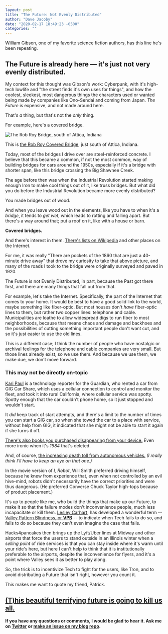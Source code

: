 ```yaml
---
layout: post
title: "The Future: Not Evenly Distributed"
author: "Dave Jacoby"
date: "2020-02-17 18:49:23 -0500"
categories: ""
---
```


William Gibson, one of my favorite science fiction authors, has this line he's been repeating.

## The Future is already here — it's just not very evenly distributed.

My context for this thought was Gibson's work: Cyberpunk, with it's high-tech lowlife and "the street finds it's own uses for things", and how the coolest, sleekest, most dangerous things the characters used or wanted being made by companies like Ono-Sendai and coming from Japan. _The Future_ is expensive, and not made around here.

That's _a_ thing, but that's not the _only_ thing.

For example, here's a covered bridge.

![The Rob Roy Bridge, south of Attica, Indiana](https://jacoby.github.io/images/robroy.jpg)

This is [the Rob Roy Covered Bridge](https://bridgehunter.com/in/fountain/rob-roy/), just south of Attica, Indiana.

Today, most of the bridges I drive over are steel-reinforced concrete. I believe that this became a common, if not the most common, way of building bridges for cars around the 1950s, especially if it's a bridge with shorter span, like this bridge crossing the Big Shawnee Creek.

The age before then was when the Industrial Revolution started making enough Iron to make cool things out of it, like truss bridges. But what did you do before the Industrial Revolution became more evenly distributed?

You made bridges out of wood.

And when you leave wood out in the elements, like you have to when it's a _bridge_, it tends to _get wet_, which leads to rotting and falling apart. But there's a way around that; put a roof on it, like with a house or barn.

**Covered bridges.**

And there's interest in them. [There's lists on Wikipedia](https://en.wikipedia.org/wiki/List_of_covered_bridges) and other places on the Internet.

For me, it was really "There are pockets of the 1860 that are just a 40-minute drive away" that drove my curiosity to take that above picture, and many of the roads I took to the bridge were originally surveyed and paved in 1920.

The Future is not Evenly Distributed, in part, because the Past got there first, and there are many things that fall out from that.

For example, let's take the Internet. Specifically, the part of the Internet that comes to your home. It would be best to have a good solid link to the world, maybe something like fiber-optic. But most houses don't _have_ fiber-optic lines to them, but rather two copper lines: telephone and cable. Municipalities are loathe to allow widespread digs to run fiber to most neighborhoods, because that means chaos and damage and backhoes and the possibilities of cutting something important people don't want cut, and so it's just easier to use the old lines.

This is a different case; I think the number of people who have nostalgic or archival feelings for the telephone and cable companies are very small. But those lines already exist, so we use them. And because we use them, we make due, we don't move forward.

### This may not be directly on-topic

[Kari Paul](https://twitter.com/kari_paul/) is a technology reporter for the Guardian, who rented a car from GIG Car Share, which uses a cellular connection to control and monitor the fleet, and took it into rural California, where cellular service was spotty. Spotty enough that the car couldn't phone home, so it just stopped and wouldn't start.

It _did_ keep track of start attempts, and there's a limit to the number of times you can start a GIG car, so when she towed the car to a place with service, without help from GIG, it indicated that she might not be able to start it again if she turns it off.

[There's also books you purchased disappearing from your device.](https://www.nytimes.com/2009/07/18/technology/companies/18amazon.html) Even more ironic when it's _1984_ that's deleted.

And, of course, [the increasing death toll from autonomous vehicles.](https://en.wikipedia.org/wiki/List_of_self-driving_car_fatalities) _(I really think I'll have to keep an eye on that one.)_

In the movie version of _I, Robot_, Will Smith preferred driving himself, because he knew from experience that, even when not controlled by an evil hive-mind, robots didn't necessarily have the correct priorities and were thus dangerous. (He preferred Converse Chuck Taylor high-tops because of product placement.)

It's up to people like me, who build the things that make up our Future, to make it so that the failure modes don't inconvenience people, much less incapacitate or kill them. [Lesley Carhart](https://twitter.com/hacks4pancakes/), has developed a wonderful term -- [Valley Pattern Blindness, or **VPB**](https://twitter.com/hacks4pancakes/status/1229537026065694721) -- to indicate when Tech fails to do so, and fails to do so because they can't even imagine the case that fails.

Hacks4pancakes then brings up the Lyft/Uber lines at Midway and other airports that force the users to stand outside in an Illinois winter when a _selling point_ of ride services is that you can stay inside where it's warm until your ride's here, but here I can't help to think that it is institutionally preferable to the airports, despite the inconvenience for flyers, and it's a point where Valley sees it as better to play along.

So, the trick is to incentivize Tech to fight for the users, like Tron, and to avoid distributing a Future that isn't right, however you count it.

This makes me want to quote my friend, Patrick.

## [(T)his beautiful terrifying future is going to kill us all.](https://twitter.com/fitzgepn/status/636688406987145216)

#### If you have any questions or comments, I would be glad to hear it. Ask me on [Twitter](https://twitter.com/jacobydave) or [make an issue on my blog repo](https://github.com/jacoby/jacoby.github.io).
